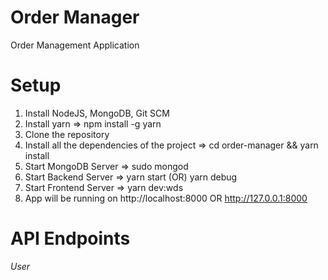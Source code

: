 # Order Manager
Order Management Application

# Setup
1. Install NodeJS, MongoDB, Git SCM
2. Install yarn => npm install -g yarn
3. Clone the repository
4. Install all the dependencies of the project => cd order-manager && yarn install
5. Start MongoDB Server => sudo mongod
6. Start Backend Server => yarn start (OR) yarn debug
8. Start Frontend Server => yarn dev:wds
9. App will be running on http://localhost:8000 OR http://127.0.0.1:8000

# API Endpoints
*User*
